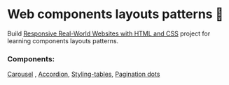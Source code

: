 # Web components layouts patterns 🧱

Build [Responsive Real-World Websites with HTML and CSS](https://www.udemy.com/course/design-and-develop-a-killer-website-with-html5-and-css3/learn/lecture/27512178#overview) project for learning components layouts patterns.

### Components:  
[Carousel](https://carousel-design.netlify.app/) ,  [Accordion](https://accordion-dc.netlify.app/), [Styling-tables](https://styling-tables.netlify.app/), [Pagination dots](https://pagination-dots.netlify.app/)
